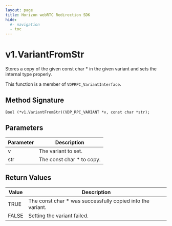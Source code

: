 ```yaml
---
layout: page
title: Horizon webRTC Redirection SDK
hide:
  #- navigation
  - toc
---
```

# v1.VariantFromStr

Stores a copy of the given const char * in the given variant and sets the internal type properly.

This function is a member of `VDPRPC_VariantInterface`.

## Method Signature
```
Bool (*v1.VariantFromStr)(VDP_RPC_VARIANT *v, const char *str);
```

## Parameters

| Parameter | Description |
| --------- | ----------- |
| v | The variant to set. |
| str | The const char * to copy. |

## Return Values

| Value | Description |
| ----- | ----------- |
| TRUE | The const char * was successfully copied into the variant.|
| FALSE | Setting the variant failed. |


